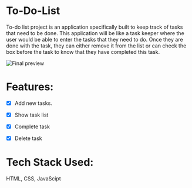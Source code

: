 # To-Do-List
To-do list project is an application specifically built to keep track of tasks that need to be done. This application will be like a task keeper where the user would be able to enter the tasks that they need to do. Once they are done with the task, they can either remove it from the list or can check the box before the task to know that they have completed this task.

![Final preview](https://user-images.githubusercontent.com/98311688/233385722-bacf078d-9c6c-4f5f-9fa0-4ebdd8da0845.png)


 # Features:
 - [x] Add new tasks.
 - [x] Show task list
 - [x] Complete task
 - [x] Delete task



# Tech Stack Used:

HTML, CSS, JavaScipt
